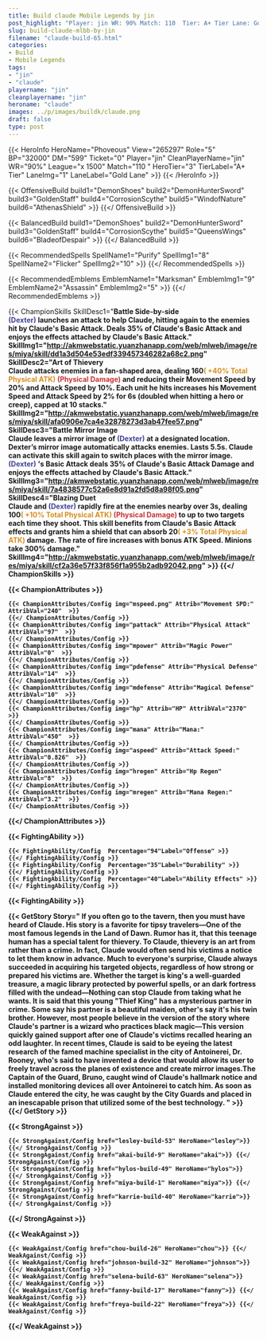 ```yaml
---
title: Build claude Mobile Legends by jin
post_highlight: "Player: jin WR: 90% Match: 110  Tier: A+ Tier Lane: Gold Lane"
slug: build-claude-mlbb-by-jin
filename: "claude-build-65.html"
categories: 
- Build 
- Mobile Legends
tags: 
- "jin"
- "claude"
playername: "jin"
cleanplayername: "jin"
heroname: "claude"
images: ../p/images/buildk/claude.png
draft: false
type: post
---
```


{{< HeroInfo HeroName="Phoveous" View="265297" Role="5" BP="32000" DM="599" Ticket="0" Player="jin" CleanPlayerName="jin" WR="90%" League="x 1500" Match="110 " HeroTier="3" TierLabel="A+ Tier" LaneImg="1" LaneLabel="Gold Lane" >}} {{< /HeroInfo >}}
 
{{< OffensiveBuild build1="DemonShoes"  build2="DemonHunterSword" build3="GoldenStaff" build4="CorrosionScythe" build5="WindofNature" build6="AthenasShield" >}} {{</ OffensiveBuild >}}  

{{< BalancedBuild build1="DemonShoes"  build2="DemonHunterSword" build3="GoldenStaff" build4="CorrosionScythe" build5="QueensWings" build6="BladeofDespair" >}} {{</ BalancedBuild >}}  

{{< RecommendedSpells SpellName1="Purify" SpellImg1="8" SpellName2="Flicker" SpellImg2="10" >}} {{</ RecommendedSpells >}}   

{{< RecommendedEmblems EmblemName1="Marksman" EmblemImg1="9" EmblemName2="Assassin" EmblemImg2="5" >}} {{</ RecommendedEmblems >}}   

{{< ChampionSkills SkillDesc1="<b>Battle Side-by-side<br><font color='#404495'>(Dexter)</font> launches an attack to help Claude, hitting again to the enemies hit by Claude's Basic Attack. Deals 35% of Claude's Basic Attack and enjoys the effects attached by Claude's Basic Attack." SkillImg1="http://akmwebstatic.yuanzhanapp.com/web/mlweb/image/res/miya/skill/dd1a3d504e53edf339457346282a68c2.png"  SkillDesc2="<b>Art of Thievery<br>Claude attacks enemies in a fan-shaped area, dealing 160<font color='#D58E1F'>( +40% Total Physical ATK)</font> <font color='#C53535'>(Physical Damage)</font> and reducing their Movement Speed by 20% and Attack Speed by 10%. Each unit he hits increases his Movement Speed and Attack Speed by 2% for 6s (doubled when hitting a hero or creep), capped at 10 stacks." SkillImg2="http://akmwebstatic.yuanzhanapp.com/web/mlweb/image/res/miya/skill/afa0906e7ca4e32878273d3ab47fee57.png"  SkillDesc3="<b>Battle Mirror Image<br>Claude leaves a mirror image of <font color='#404495'>(Dexter)</font> at a designated location. Dexter&rsquo;s mirror image automatically attacks enemies. Lasts 5.5s. Claude can activate this skill again to switch places with the mirror image. <font color='#404495'>(Dexter)</font> 's Basic Attack deals 35% of Claude's Basic Attack Damage and enjoys the effects attached by Claude's Basic Attack." SkillImg3="http://akmwebstatic.yuanzhanapp.com/web/mlweb/image/res/miya/skill/7a4838577c52a6e8d91a2fd5d8a98f05.png"  SkillDesc4="<b>Blazing Duet<br>Claude and <font color='#404495'>(Dexter)</font> rapidly fire at the enemies nearby over 3s, dealing 100<font color='#D58E1F'>( +10% Total Physical ATK)</font> <font color='#C53535'>(Physical Damage)</font> to up to two targets each time they shoot. This skill benefits from Claude's Basic Attack effects and grants him a shield that can absorb 20<font color='#D58E1F'>( +3% Total Physical ATK)</font> damage. The rate of fire increases with bonus ATK Speed. Minions take 300% damage." SkillImg4="http://akmwebstatic.yuanzhanapp.com/web/mlweb/image/res/miya/skill/cf2a36e57f33f856f1a955b2adb92042.png"  >}} {{</ ChampionSkills >}}
	

{{< ChampionAttributes >}}

	{{< ChampionAttributes/Config img="mspeed.png" Attrib="Movement SPD:" AttribVal="240"  >}} 
	{{</ ChampionAttributes/Config >}}
	{{< ChampionAttributes/Config img="pattack" Attrib="Physical Attack" AttribVal="97"  >}} 
	{{</ ChampionAttributes/Config >}}
	{{< ChampionAttributes/Config img="mpower" Attrib="Magic Power" AttribVal="0"  >}} 
	{{</ ChampionAttributes/Config >}}
	{{< ChampionAttributes/Config img="pdefense" Attrib="Physical Defense" AttribVal="14"  >}} 
	{{</ ChampionAttributes/Config >}}
	{{< ChampionAttributes/Config img="mdefense" Attrib="Magical Defense" AttribVal="10"  >}} 
	{{</ ChampionAttributes/Config >}}
	{{< ChampionAttributes/Config img="hp" Attrib="HP" AttribVal="2370"  >}} 
	{{</ ChampionAttributes/Config >}}
	{{< ChampionAttributes/Config img="mana" Attrib="Mana:" AttribVal="450"  >}} 
	{{</ ChampionAttributes/Config >}}
	{{< ChampionAttributes/Config img="aspeed" Attrib="Attack Speed:" AttribVal="0.826"  >}} 
	{{</ ChampionAttributes/Config >}}
	{{< ChampionAttributes/Config img="hregen" Attrib="Hp Regen" AttribVal="8"  >}} 
	{{</ ChampionAttributes/Config >}}
	{{< ChampionAttributes/Config img="mregen" Attrib="Mana Regen:" AttribVal="3.2"  >}} 
	{{</ ChampionAttributes/Config >}}
	
	
{{</ ChampionAttributes >}}


{{< FightingAbility >}}

	{{< FightingAbility/Config  Percentage="94"Label="Offense" >}} 
	{{</ FightingAbility/Config >}}		
	{{< FightingAbility/Config  Percentage="35"Label="Durability" >}} 
	{{</ FightingAbility/Config >}}
	{{< FightingAbility/Config  Percentage="40"Label="Ability Effects" >}} 
	{{</ FightingAbility/Config >}}
	
{{< FightingAbility >}}

{{< GetStory Story=" If you often go to the tavern, then you must have heard of Claude. His story is a favorite for tipsy travelers—One of the most famous legends in the Land of Dawn. Rumor has it, that this teenage human has a special talent for thievery. To Claude, thievery is an art from rather than a crime. In fact, Claude would often send his victims a notice to let them know in advance. Much to everyone\'s surprise, Claude always succeeded in acquiring his targeted objects, regardless of how strong or prepared his victims are. Whether the target is king\'s a well-guarded treasure, a magic library protected by powerful spells, or an dark fortress filled with the undead—Nothing can stop Claude from taking what he wants. It is said that this young \"Thief King\" has a mysterious partner in crime. Some say his partner is a beautiful maiden, other\'s say it\'s his twin brother. However, most people believe in the version of the story where Claude\'s partner is a wizard who practices black magic—This version quickly gained support after one of Claude\'s victims recalled hearing an odd laughter. In recent times, Claude is said to be eyeing the latest research of the famed machine specialist in the city of Antoinerei, Dr. Rooney, who\'s said to have invented a device that would allow its user to freely travel across the planes of existence and create mirror images.The Captain of the Guard, Bruno, caught wind of Claude\'s hallmark notice and installed monitoring devices all over Antoinerei to catch him. As soon as Claude entered the city, he was caught by the City Guards and placed in an inescapable prison that utilized some of the best technology. " >}}  {{</ GetStory >}}

{{< StrongAgainst >}}

	{{< StrongAgainst/Config href="lesley-build-53" HeroName="lesley">}} {{</ StrongAgainst/Config >}}
	{{< StrongAgainst/Config href="akai-build-9" HeroName="akai">}} {{</ StrongAgainst/Config >}}
	{{< StrongAgainst/Config href="hylos-build-49" HeroName="hylos">}} {{</ StrongAgainst/Config >}}
	{{< StrongAgainst/Config href="miya-build-1" HeroName="miya">}} {{</ StrongAgainst/Config >}}
	{{< StrongAgainst/Config href="karrie-build-40" HeroName="karrie">}} {{</ StrongAgainst/Config >}}
	
{{</ StrongAgainst >}}

{{< WeakAgainst >}}

	{{< WeakAgainst/Config href="chou-build-26" HeroName="chou">}} {{</ WeakAgainst/Config >}}
	{{< WeakAgainst/Config href="johnson-build-32" HeroName="johnson">}} {{</ WeakAgainst/Config >}}
	{{< WeakAgainst/Config href="selena-build-63" HeroName="selena">}} {{</ WeakAgainst/Config >}}
	{{< WeakAgainst/Config href="fanny-build-17" HeroName="fanny">}} {{</ WeakAgainst/Config >}}
	{{< WeakAgainst/Config href="freya-build-22" HeroName="freya">}} {{</ WeakAgainst/Config >}}
	
{{</ WeakAgainst >}}
